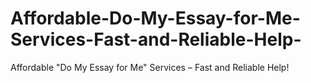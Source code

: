 # Affordable-Do-My-Essay-for-Me-Services-Fast-and-Reliable-Help-
Affordable "Do My Essay for Me" Services – Fast and Reliable Help!
